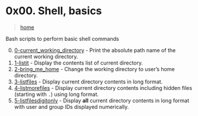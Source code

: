 # 0x00. Shell, basics

> [home](../README.md)

Bash scripts to perform basic shell commands

0. [0-current_working_directory](./0-current_working_directory) - Print the
absolute path name of the current working directory.
1. [1-listit](./1-listit) - Display the contents list of current directory.
2. [2-bring_me_home](./2-bring_me_home) - Change the working directory to
   user’s home directory.
3. [3-listfiles](./3-listfiles) - Display current directory contents in long
   format.
4. [4-listmorefiles](./4-listmorefiles) - Display current directory contents
   including hidden files (starting with `.`) using long format.
5. [5-listfilesdigitonly](./5-listfilesdigitonly) - Display **all** current
   directory contents in long format with user and group IDs displayed
   numerically.

